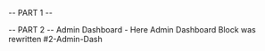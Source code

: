 -- PART 1 --


-- PART 2 --
Admin Dashboard - Here Admin Dashboard Block was rewritten
#2-Admin-Dash